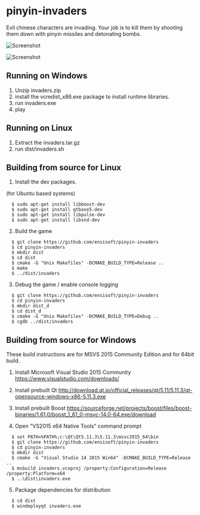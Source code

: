 pinyin-invaders
===============

Evil chinese characters are invading. Your job is to kill them by shooting
them down with pinyin missiles and detonating bombs.

![Screenshot](https://raw.githubusercontent.com/ensisoft/pinyin-invaders/master/screens/menu.png "Main menu")

![Screenshot](https://raw.githubusercontent.com/ensisoft/pinyin-invaders/master/screens/invaders.png "pinyin-invaders are attacking!")

Running on Windows
-----------------------

1. Unzip invaders.zip
1. install the vcredist_x86.exe package to install runtime libraries.
2. run invaders.exe
3. play


Running on Linux
-----------------------

1. Extract the invaders.tar.gz
2. run dist/invaders.sh



Building from source for Linux
-------------------------------

1. Install the dev packages.

  (for Ubuntu based systems)
```
  $ sudo apt-get install libboost-dev
  $ sudo apt-get install qtbase5-dev
  $ sudo apt-get install libpulse-dev
  $ sudo apt-get install libsnd-dev

```

2. Build the game

```
  $ git clone https://github.com/ensisoft/pinyin-invaders
  $ cd pinyin-invaders
  $ mkdir dist
  $ cd dist
  $ cmake -G "Unix Makefiles" -DCMAKE_BUILD_TYPE=Release ..
  $ make
  $ ../dist/invaders
```

3. Debug the game / enable console logging
```
  $ git clone https://github.com/ensisoft/pinyin-invaders
  $ cd pinyin-invaders
  $ mkdir dist_d
  $ cd dist_d
  $ cmake -G "Unix Makefiles" -DCMAKE_BUILD_TYPE=Debug ..
  $ cgdb ../dist/invaders
```


Building from source for Windows
---------------------------------

These build instructions are for MSVS 2015 Community Edition and for 64bit build.

1. Install Microsoft Visual Studio 2015 Community
https://www.visualstudio.com/downloads/

2. Install prebuilt Qt
http://download.qt.io/official_releases/qt/5.11/5.11.3/qt-opensource-windows-x86-5.11.3.exe


3. Install prebuilt Boost
https://sourceforge.net/projects/boost/files/boost-binaries/1.61.0/boost_1_61_0-msvc-14.0-64.exe/download

4. Open "VS2015 x64 Native Tools" command prompt
```
  $ set PATH=%PATH%;c:\Qt\Qt5.11.3\5.11.3\msvc2015_64\bin
  $ git clone https://github.com/ensisoft/pinyin-invaders
  $ cd pinyin-invaders
  $ mkdir dist
  $ cmake -G "Visual Studio 14 2015 Win64" -DCMAKE_BUILD_TYPE=Release ..
  $ msbuild invaders.vcxproj /property:Configuration=Release /property:Platform=x64
  $ ..\dist\invaders.exe
```

5. Package dependencies for distribution
```
  $ cd dist
  $ windeployqt invaders.exe
```